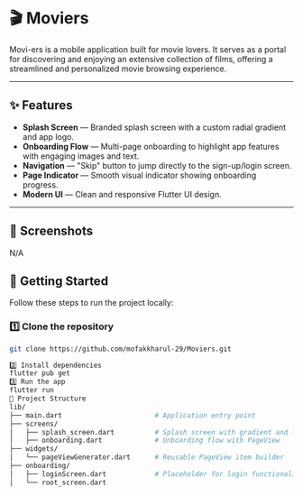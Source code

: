 # 🎬 Moviers

Movi-ers is a mobile application built for movie lovers. It serves as a portal for discovering and enjoying an extensive collection of films, offering a streamlined and personalized movie browsing experience.

---

## ✨ Features

- **Splash Screen** — Branded splash screen with a custom radial gradient and app logo.
- **Onboarding Flow** — Multi-page onboarding to highlight app features with engaging images and text.
- **Navigation** — "Skip" button to jump directly to the sign-up/login screen.
- **Page Indicator** — Smooth visual indicator showing onboarding progress.
- **Modern UI** — Clean and responsive Flutter UI design.

---

## 📸 Screenshots
N/A

## 🚀 Getting Started

Follow these steps to run the project locally:

### 1️⃣ Clone the repository
```bash
git clone https://github.com/mofakkharul-29/Moviers.git

2️⃣ Install dependencies
flutter pub get
3️⃣ Run the app
flutter run
📂 Project Structure
lib/
├── main.dart                       # Application entry point
├── screens/
│   ├── splash_screen.dart          # Splash screen with gradient and logo
│   ├── onboarding.dart             # Onboarding flow with PageView
├── widgets/
│   └── pageViewGenerator.dart      # Reusable PageView item builder
├── onboarding/
│   ├── loginScreen.dart            # Placeholder for login functionality
│   └── root_screen.dart   
